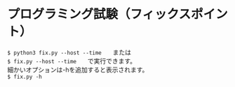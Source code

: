 # プログラミング試験（フィックスポイント）
`$ python3 fix.py --host --time   `
または   
`$ fix.py --host --time   `
で実行できます。   
細かいオプションは-hを追加すると表示されます。   
`$ fix.py -h `
